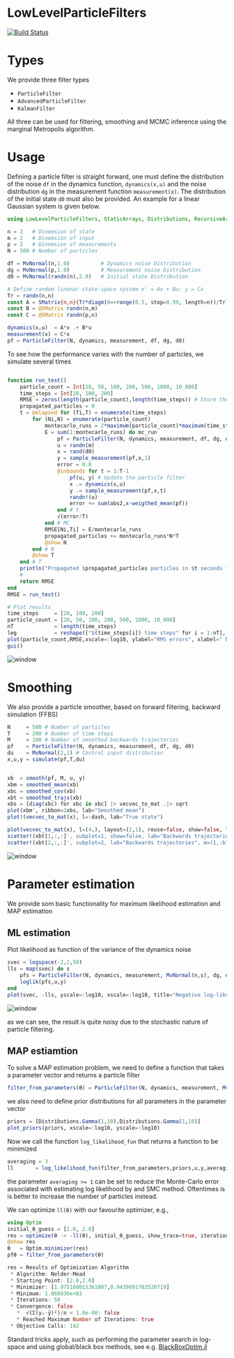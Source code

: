 # LowLevelParticleFilters

[![Build Status](https://travis-ci.org/baggepinnen/LowLevelParticleFilters.jl.svg?branch=master)](https://travis-ci.org/baggepinnen/LowLevelParticleFilters.jl)

# Types
We provide three filter types
- `ParticleFilter`
- `AdvancedParticleFilter`
- `KalmanFilter`

All three can be used for filtering, smoothing and MCMC inference using the marginal Metropolis algorithm.

# Usage
Defining a particle filter is straight forward, one must define the distribution of the noise `df` in the dynamics function, `dynamics(x,u)` and the noise distribution `dg` in the measurement function `measurement(x)`. The distribution of the initial state `d0` must also be provided. An example for a linear Gaussian system is given below.
```julia
using LowLevelParticleFilters, StaticArrays, Distributions, RecursiveArrayTools, StatPlots

n = 2   # Dinemsion of state
m = 2   # Dinemsion of input
p = 2   # Dinemsion of measurements
N = 500 # Number of particles

df = MvNormal(n,1.0)          # Dynamics noise Distribution
dg = MvNormal(p,1.0)          # Measurement noise Distribution
d0 = MvNormal(randn(n),2.0)   # Initial state Distribution

# Define random linenar state-space system x' = Ax + Bu; y = Cx
Tr = randn(n,n)
const A = SMatrix{n,n}(Tr*diagm(0=>range(0.5, stop=0.99, length=n))/Tr)
const B = @SMatrix randn(n,m)
const C = @SMatrix randn(p,n)

dynamics(x,u)  = A*x .+ B*u
measurement(x) = C*x
pf = ParticleFilter(N, dynamics, measurement, df, dg, d0)
```

To see how the performance varies with the number of particles, we simulate several times
```julia

function run_test()
    particle_count = Int[20, 50, 100, 200, 500, 1000, 10_000]
    time_steps = Int[20, 100, 200]
    RMSE = zeros(length(particle_count),length(time_steps)) # Store the RMS errors
    propagated_particles = 0
    t = @elapsed for (Ti,T) = enumerate(time_steps)
        for (Ni,N) = enumerate(particle_count)
            montecarlo_runs = 2*maximum(particle_count)*maximum(time_steps) ÷ T ÷ N
            E = sum(1:montecarlo_runs) do mc_run
                pf = ParticleFilter(N, dynamics, measurement, df, dg, d0)
                u = randn(m)
                x = rand(d0)
                y = sample_measurement(pf,x,1)
                error = 0.0
                @inbounds for t = 1:T-1
                    pf(u, y) # Update the particle filter
                    x .= dynamics(x,u)
                    y .= sample_measurement(pf,x,t)
                    randn!(u)
                    error += sum(abs2,x-weigthed_mean(pf))
                end # t
                √(error/T)
            end # MC
            RMSE[Ni,Ti] = E/montecarlo_runs
            propagated_particles += montecarlo_runs*N*T
            @show N
        end # N
        @show T
    end # T
    println("Propagated $propagated_particles particles in $t seconds for an average of $(propagated_particles/t) particles per second")
    #
    return RMSE
end
RMSE = run_test()

# Plot results
time_steps     = [20, 100, 200]
particle_count = [20, 50, 100, 200, 500, 1000, 10_000]
nT             = length(time_steps)
leg            = reshape(["$(time_steps[i]) time steps" for i = 1:nT], 1,:)
plot(particle_count,RMSE,xscale=:log10, ylabel="RMS errors", xlabel=" Number of particles", lab=leg)
gui()
```
![window](figs/rmse.png)

# Smoothing

We also provide a particle smoother, based on forward filtering, backward simulation (FFBS)
```julia
N     = 500 # Number of particles
T     = 200 # Number of time steps
M     = 100 # Number of smoothed backwards trajectories
pf    = ParticleFilter(N, dynamics, measurement, df, dg, d0)
du    = MvNormal(2,1) # Control input distribution
x,u,y = simulate(pf,T,du)


xb  = smooth(pf, M, u, y)
xbm = smoothed_mean(xb)
xbc = smoothed_cov(xb)
xbt = smoothed_trajs(xb)
xbs = [diag(xbc) for xbc in xbc] |> vecvec_to_mat .|> sqrt
plot(xbm', ribbon=2xbs, lab="Smoothed mean")
plot!(vecvec_to_mat(x), l=:dash, lab="True state")

plot(vecvec_to_mat(x), l=(4,), layout=(2,1), reuse=false, show=false, lab="True state")
scatter!(xbt[1,:,:]', subplot=1, show=false, lab="Backwards trajectories", m=(1,:black, 0.5))
scatter!(xbt[2,:,:]', subplot=2, lab="Backwards trajectories", m=(1,:black, 0.5))
```
![window](figs/smooth.png)

# Parameter estimation
We provide som basic functionality for maximum likelihood estimation and MAP estimation

## ML estimation
Plot likelihood as function of the variance of the dynamics noise
```julia
svec = logspace(-2,2,50)
lls = map(svec) do s
    pfs = ParticleFilter(N, dynamics, measurement, MvNormal(n,s), dg, d0)
    loglik(pfs,u,y)
end
plot(svec, -lls, yscale=:log10, xscale=:log10, title="Negative log-likelihood", xlabel="Dynamics noise standard deviation")
```
![window](figs/svec.png)

as we can see, the result is quite noisy due to the stochastic nature of particle filtering.


## MAP estiamtion
To solve a MAP estimation problem, we need to define a function that takes a parameter vector and returns a particle filter
```julia
filter_from_parameters(θ) = ParticleFilter(N, dynamics, measurement, MvNormal(n,θ[1]), MvNormal(p,θ[2]), d0)
```
we also need to define prior distributions for all parameters in the parameter vector

```julia
priors = [Distributions.Gamma(1,10),Distributions.Gamma(1,10)]
plot_priors(priors, xscale=:log10, yscale=:log10)
```
Now we call the function `log_likelihood_fun` that returns a function to be minimized
```julia
averaging = 3
ll       = log_likelihood_fun(filter_from_parameters,priors,u,y,averaging)
```
the parameter `averaging >= 1` can be set to reduce the Monte-Carlo error associated with estimating log likelihood by and SMC method. Oftentimes is is better to increase the number of particles instead.

We can optimize `ll(θ)` with our favourite optimizer, e.g.,
```julia
using Optim
initial_θ_guess = [2.0, 2.0]
res = optimize(θ -> -ll(θ), initial_θ_guess, show_trace=true, iterations=50)
@show res
θ   = Optim.minimizer(res)
pfθ = filter_from_parameters(θ)
```
```julia
res = Results of Optimization Algorithm
 * Algorithm: Nelder-Mead
 * Starting Point: [2.0,2.0]
 * Minimizer: [1.975160015361007,0.9439091703520719]
 * Minimum: 1.060930e+03
 * Iterations: 50
 * Convergence: false
   *  √(Σ(yᵢ-ȳ)²)/n < 1.0e-08: false
   * Reached Maximum Number of Iterations: true
 * Objective Calls: 142
```

Standard tricks apply, such as performing the parameter search in log-space and using global/black box methods, see e.g. [BlackBoxOptim.jl](https://github.com/robertfeldt/BlackBoxOptim.jl)
